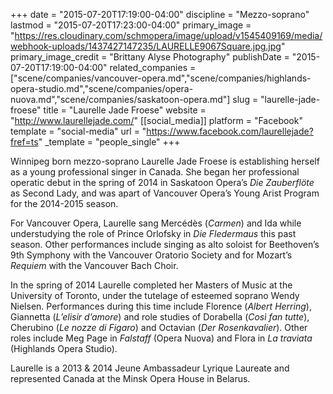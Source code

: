 +++
date = "2015-07-20T17:19:00-04:00"
discipline = "Mezzo-soprano"
lastmod = "2015-07-20T17:23:00-04:00"
primary_image = "https://res.cloudinary.com/schmopera/image/upload/v1545409169/media/webhook-uploads/1437427147235/LAURELLE9067Square.jpg.jpg"
primary_image_credit = "Brittany Alyse Photography"
publishDate = "2015-07-20T17:19:00-04:00"
related_companies = ["scene/companies/vancouver-opera.md","scene/companies/highlands-opera-studio.md","scene/companies/opera-nuova.md","scene/companies/saskatoon-opera.md"]
slug = "laurelle-jade-froese"
title = "Laurelle Jade Froese"
website = "http://www.laurellejade.com/"
[[social_media]]
platform = "Facebook"
template = "social-media"
url = "https://www.facebook.com/laurellejade?fref=ts"
_template = "people_single"
+++

Winnipeg born mezzo-soprano Laurelle Jade Froese is establishing herself as a young professional singer in Canada. She began her professional operatic debut in the spring of 2014 in Saskatoon Opera’s *Die Zauberflöte* as Second Lady, and was apart of Vancouver Opera’s Young Arist Program for the 2014-2015 season.

For Vancouver Opera, Laurelle sang Mercédès (*Carmen*) and Ida while understudying the role of Prince Orlofsky in *Die Fledermaus* this past season. Other performances include singing as alto soloist for Beethoven’s 9th Symphony with the Vancouver Oratorio Society and for Mozart’s *Requiem* with the Vancouver Bach Choir.

In the spring of 2014 Laurelle completed her Masters of Music at the University of Toronto, under the tutelage of esteemed soprano Wendy Nielsen. Performances during this time include Florence (*Albert Herring*), Giannetta (*L’elisir d’amore*) and role studies of Dorabella (*Così fan tutte*), Cherubino (*Le nozze di Figaro*) and Octavian (*Der Rosenkavalier*). Other roles include Meg Page in *Falstaff* (Opera Nuova) and Flora in *La traviata* (Highlands Opera Studio).

Laurelle is a 2013 & 2014 Jeune Ambassadeur Lyrique Laureate and represented Canada at the Minsk Opera House in Belarus.
